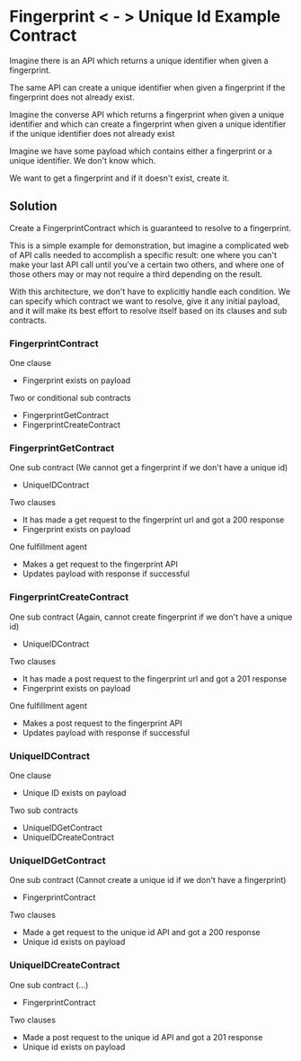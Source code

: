 # Fingerprint < - > Unique Id Example Contract

Imagine there is an API which returns a unique identifier when given a fingerprint.

The same API can create a unique identifier when given a fingerprint if the fingerprint does not already exist.

Imagine the converse API which returns a fingerprint when given a unique identifier and which can create a fingerprint when given a unique identifier if the unique identifier does not already exist

Imagine we have some payload which contains either a fingerprint or a unique identifier. We don't know which.

We want to get a fingerprint and if it doesn't exist, create it.

## Solution

Create a FingerprintContract which is guaranteed to resolve to a fingerprint.

This is a simple example for demonstration, but imagine a complicated web of API calls needed to accomplish a specific result: one where you can't make your last API call until you've a certain two others, and where one of those others may or may not require a third depending on the result.

With this architecture, we don't have to explicitly handle each condition. We can specify which contract we want to resolve, give it any initial payload, and it will make its best effort to resolve itself based on its clauses and sub contracts.

### FingerprintContract

One clause

- Fingerprint exists on payload

Two or conditional sub contracts

- FingerprintGetContract
- FingerprintCreateContract

### FingerprintGetContract


One sub contract (We cannot get a fingerprint if we don't have a unique id)

- UniqueIDContract

Two clauses

- It has made a get request to the fingerprint url and got a 200 response
- Fingerprint exists on payload

One fulfillment agent

- Makes a get request to the fingerprint API
- Updates payload with response if successful

### FingerprintCreateContract

One sub contract (Again, cannot create fingerprint if we don't have a unique id)

- UniqueIDContract

Two clauses

- It has made a post request to the fingerprint url and got a 201 response
- Fingerprint exists on payload

One fulfillment agent

- Makes a post request to the fingerprint API
- Updates payload with response if successful


### UniqueIDContract

One clause

- Unique ID exists on payload

Two sub contracts

- UniqueIDGetContract
- UniqueIDCreateContract

### UniqueIDGetContract

One sub contract (Cannot create a unique id if we don't have a fingerprint)

- FingerprintContract

Two clauses

- Made a get request to the unique id API and got a 200 response
- Unique id exists on payload

### UniqueIDCreateContract

One sub contract (...)

- FingerprintContract

Two clauses

- Made a post request to the unique id API and got a 201 response
- Unique id exists on payload
